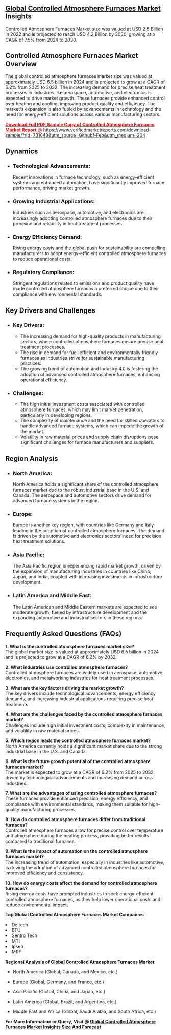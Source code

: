<h2><a href="https://www.verifiedmarketreports.com/download-sample/?rid=731648&amp;utm_source=Githubf&amp;utm_medium=204" target="_blank">Global Controlled Atmosphere Furnaces Market</a> Insights</h2><p>Controlled Atmosphere Furnaces Market size was valued at USD 2.5 Billion in 2022 and is projected to reach USD 4.2 Billion by 2030, growing at a CAGR of 7.5% from 2024 to 2030.</p><p> <h2>Controlled Atmosphere Furnaces Market Overview</h2> <p>The global controlled atmosphere furnaces market size was valued at approximately USD 6.5 billion in 2024 and is projected to grow at a CAGR of 6.2% from 2025 to 2032. The increasing demand for precise heat treatment processes in industries like aerospace, automotive, and electronics is expected to drive market growth. These furnaces provide enhanced control over heating and cooling, improving product quality and efficiency. The market's expansion is also fueled by advancements in technology and the need for energy-efficient solutions across various manufacturing sectors.</p> <p><a href="#downloadSample"><p><span class=""><span style="color: #ff0000;"><strong>Download Full PDF Sample Copy of Controlled Atmosphere Furnaces Market Report</strong> @ </span><a href="https://www.verifiedmarketreports.com/download-sample/?rid=731648&amp;utm_source=Githubf-Feb&amp;utm_medium=204" target="_blank">https://www.verifiedmarketreports.com/download-sample/?rid=731648&amp;utm_source=Githubf-Feb&amp;utm_medium=204</a></span></p></a></p> <h2>Dynamics</h2> <ul> <li><h3>Technological Advancements:</h3> Recent innovations in furnace technology, such as energy-efficient systems and enhanced automation, have significantly improved furnace performance, driving market growth.</li> <li><h3>Growing Industrial Applications:</h3> Industries such as aerospace, automotive, and electronics are increasingly adopting controlled atmosphere furnaces due to their precision and reliability in heat treatment processes.</li> <li><h3>Energy Efficiency Demand:</h3> Rising energy costs and the global push for sustainability are compelling manufacturers to adopt energy-efficient controlled atmosphere furnaces to reduce operational costs.</li> <li><h3>Regulatory Compliance:</h3> Stringent regulations related to emissions and product quality have made controlled atmosphere furnaces a preferred choice due to their compliance with environmental standards.</li> </ul> <h2>Key Drivers and Challenges</h2> <ul> <li><h3>Key Drivers:</h3> <ul> <li>The increasing demand for high-quality products in manufacturing sectors, where controlled atmosphere furnaces ensure precise heat treatment processes.</li> <li>The rise in demand for fuel-efficient and environmentally friendly furnaces as industries strive for sustainable manufacturing practices.</li> <li>The growing trend of automation and Industry 4.0 is fostering the adoption of advanced controlled atmosphere furnaces, enhancing operational efficiency.</li> </ul> </li> <li><h3>Challenges:</h3> <ul> <li>The high initial investment costs associated with controlled atmosphere furnaces, which may limit market penetration, particularly in developing regions.</li> <li>The complexity of maintenance and the need for skilled operators to handle advanced furnace systems, which can impede the growth of the market.</li> <li>Volatility in raw material prices and supply chain disruptions pose significant challenges for furnace manufacturers and suppliers.</li> </ul> </li> </ul> <h2>Region Analysis</h2> <ul> <li><h3>North America:</h3> North America holds a significant share of the controlled atmosphere furnaces market due to the robust industrial base in the U.S. and Canada. The aerospace and automotive sectors drive demand for advanced furnace systems in the region.</li> <li><h3>Europe:</h3> Europe is another key region, with countries like Germany and Italy leading in the adoption of controlled atmosphere furnaces. The demand is driven by the automotive and electronics sectors' need for precision heat treatment solutions.</li> <li><h3>Asia Pacific:</h3> The Asia Pacific region is experiencing rapid market growth, driven by the expansion of manufacturing industries in countries like China, Japan, and India, coupled with increasing investments in infrastructure development.</li> <li><h3>Latin America and Middle East:</h3> The Latin American and Middle Eastern markets are expected to see moderate growth, fueled by infrastructure development and the expanding automotive and industrial sectors in these regions.</li> </ul> <h2>Frequently Asked Questions (FAQs)</h2> <p><strong>1. What is the controlled atmosphere furnaces market size?</strong><br> The global market size is valued at approximately USD 6.5 billion in 2024 and is projected to grow at a CAGR of 6.2% by 2032.</p> <p><strong>2. What industries use controlled atmosphere furnaces?</strong><br> Controlled atmosphere furnaces are widely used in aerospace, automotive, electronics, and metalworking industries for heat treatment processes.</p> <p><strong>3. What are the key factors driving the market growth?</strong><br> The key drivers include technological advancements, energy efficiency demands, and increasing industrial applications requiring precise heat treatments.</p> <p><strong>4. What are the challenges faced by the controlled atmosphere furnaces market?</strong><br> Challenges include high initial investment costs, complexity in maintenance, and volatility in raw material prices.</p> <p><strong>5. Which region leads the controlled atmosphere furnaces market?</strong><br> North America currently holds a significant market share due to the strong industrial base in the U.S. and Canada.</p> <p><strong>6. What is the future growth potential of the controlled atmosphere furnaces market?</strong><br> The market is expected to grow at a CAGR of 6.2% from 2025 to 2032, driven by technological advancements and increasing demand across industries.</p> <p><strong>7. What are the advantages of using controlled atmosphere furnaces?</strong><br> These furnaces provide enhanced precision, energy efficiency, and compliance with environmental standards, making them suitable for high-quality manufacturing processes.</p> <p><strong>8. How do controlled atmosphere furnaces differ from traditional furnaces?</strong><br> Controlled atmosphere furnaces allow for precise control over temperature and atmosphere during the heating process, providing better results compared to traditional furnaces.</p> <p><strong>9. What is the impact of automation on the controlled atmosphere furnaces market?</strong><br> The increasing trend of automation, especially in industries like automotive, is driving the adoption of advanced controlled atmosphere furnaces for improved efficiency and consistency.</p> <p><strong>10. How do energy costs affect the demand for controlled atmosphere furnaces?</strong><br> Rising energy costs have prompted industries to seek energy-efficient controlled atmosphere furnaces, as they help lower operational costs and reduce environmental impact.</p> </p><p><strong>Top Global Controlled Atmosphere Furnaces Market Companies</strong></p><div data-test-id=""><p><li>Deltech</li><li> BTU</li><li> Sentro Tech</li><li> MTI</li><li> Ipsen</li><li> MRF</li></p><div><strong>Regional Analysis of&nbsp;Global Controlled Atmosphere Furnaces Market</strong></div><ul><li dir="ltr"><p dir="ltr">North America&nbsp;(Global, Canada, and Mexico, etc.)</p></li><li dir="ltr"><p dir="ltr">Europe (Global, Germany, and France, etc.)</p></li><li dir="ltr"><p dir="ltr">Asia Pacific&nbsp;(Global, China, and Japan, etc.)</p></li><li dir="ltr"><p dir="ltr">Latin America&nbsp;(Global, Brazil, and Argentina, etc.)</p></li><li dir="ltr">Middle East and Africa&nbsp;(Global, Saudi Arabia, and South Africa, etc.)</li></ul><p><strong>For More Information or Query, Visit @&nbsp;</strong><strong><a href="https://www.verifiedmarketreports.com/product/controlled-atmosphere-furnaces-market/?utm_source=Githubf&amp;utm_medium=204" target="_blank">Global Controlled Atmosphere Furnaces Market Insights Size And Forecast</a></strong></p></div>
